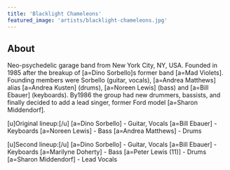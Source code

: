 ```yaml
---
title: 'Blacklight Chameleons'
featured_image: 'artists/blacklight-chameleons.jpg'
---
```


## About

Neo-psychedelic garage band from New York City, NY, USA. Founded in 1985 after the breakup of [a=Dino Sorbello]s former band [a=Mad Violets]. Founding members were Sorbello (guitar, vocals), [a=Andrea Matthews] alias [a=Andrea Kusten] (drums), [a=Noreen Lewis] (bass) and [a=Bill Ebauer] (keyboards). By1986 the group had new drummers, bassists, and finally decided to add a lead singer, former Ford model [a=Sharon Middendorf].

[u]Original lineup:[/u]
[a=Dino Sorbello] - Guitar, Vocals
[a=Bill Ebauer] - Keyboards
[a=Noreen Lewis] - Bass
[a=Andrea Matthews] - Drums

[u]Second lineup:[/u]
[a=Dino Sorbello] - Guitar, Vocals
[a=Bill Ebauer] - Keyboards
[a=Marilyne Doherty] - Bass
[a=Peter Lewis (11)] - Drums
[a=Sharon Middendorf] - Lead Vocals





